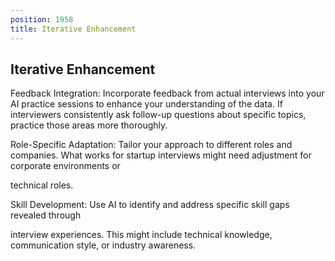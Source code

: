```yaml
---
position: 1958
title: Iterative Enhancement
---
```


## Iterative Enhancement

Feedback Integration: Incorporate feedback from actual interviews into your AI practice sessions to enhance your understanding of the data. If interviewers consistently ask follow-up questions about specific topics, practice those areas more thoroughly.

Role-Specific Adaptation: Tailor your approach to different roles and companies. What works for startup interviews might need adjustment for corporate environments or

technical roles.

Skill Development: Use AI to identify and address specific skill gaps revealed through

interview experiences. This might include technical knowledge, communication style, or industry awareness.